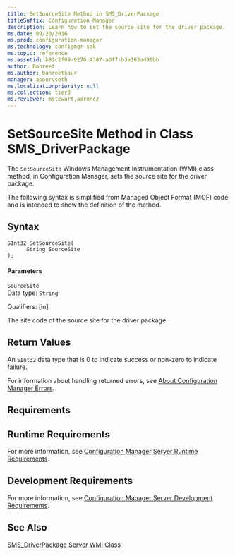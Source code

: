 ```yaml
---
title: SetSourceSite Method in SMS_DriverPackage
titleSuffix: Configuration Manager
description: Learn how to set the source site for the driver package.
ms.date: 09/20/2016
ms.prod: configuration-manager
ms.technology: configmgr-sdk
ms.topic: reference
ms.assetid: b81c2f09-9270-4387-a0f7-b3a103ad99bb
author: Banreet
ms.author: banreetkaur
manager: apoorvseth
ms.localizationpriority: null
ms.collection: tier3
ms.reviewer: mstewart,aaroncz 
---
```

# SetSourceSite Method in Class SMS_DriverPackage
The `SetSourceSite` Windows Management Instrumentation (WMI) class method, in Configuration Manager, sets the source site for the driver package.  

 The following syntax is simplified from Managed Object Format (MOF) code and is intended to show the definition of the method.  

## Syntax  

```  
SInt32 SetSourceSite(  
      String SourceSite  
);  
```  

#### Parameters  
 `SourceSite`  
 Data type: `String`  

 Qualifiers: [in]  

 The site code of the source site for the driver package.  

## Return Values  
 An `SInt32` data type that is 0 to indicate success or non-zero to indicate failure.  

 For information about handling returned errors, see [About Configuration Manager Errors](../../../develop/core/understand/about-configuration-manager-errors.md).  

## Requirements  

## Runtime Requirements  
 For more information, see [Configuration Manager Server Runtime Requirements](../../../develop/core/reqs/server-runtime-requirements.md).  

## Development Requirements  
 For more information, see [Configuration Manager Server Development Requirements](../../../develop/core/reqs/server-development-requirements.md).  

## See Also  
 [SMS_DriverPackage Server WMI Class](../../../develop/reference/osd/sms_driverpackage-server-wmi-class.md)
